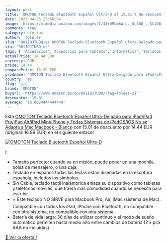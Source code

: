 ```yaml
---
layout: post
title: 'OMOTON Teclado Bluetooth Español Ultra-D al 15.01 % de descuento'
date: 2021-04-25 23:58:54
image: 'https://m.media-amazon.com/images/I/41+OMLm6W-L._SL500_._SL400_.jpg'
comments: true
category: ofertas
author: 'tole.es'
slug: 'B01IQJTUBQ-es OMOTON Teclado Bluetooth Español Ultra-Delgado para...'
sku: 'B01IQJTUBQ-es'
tags: [ 'Accesorios','Accesorios para tablets','Informática','Teclados para tablets','bluetooth','omoton','teclado', ]
actualPrice: 14.44 EUR
currency: EUR
price: 14.44
comparePrice: 16.99 EUR
prodname: 'OMOTON Teclado Bluetooth Español Ultra-Delgado para iPad/iPad Pro/iPad Air/iPad Mini/iPhone y Todas Sistemas de iPadOS/iOS  No se Adapta a Mac  Macbook - Blanco'
country: 'es'
flag: '🇪🇸'
brand: 'OMOTON'
buyurl: 'https://www.amazon.es/dp/B01IQJTUBQ/?tag=tolees-21'
descuento: '15.01'
average: '16.8624444444444'
---
```


Está [OMOTON Teclado Bluetooth Español Ultra-Delgado para iPad/iPad Pro/iPad Air/iPad Mini/iPhone y Todas Sistemas de iPadOS/iOS  No se Adapta a Mac  Macbook - Blanco](https://www.amazon.es/dp/B01IQJTUBQ/?tag=tolees-21) con 15.01 de descuento por 14.44 EUR (original: 16.99 EUR) en el siguiente enlace!

[![OMOTON Teclado Bluetooth Español Ultra-D](https://m.media-amazon.com/images/I/41+OMLm6W-L._SL500_._SL400_.jpg)](https://www.amazon.es/dp/B01IQJTUBQ/?tag=tolees-21)

ℹ️:

- Tamaño perfecto: cuando va en misión, puede poner en una mochila, bolsa de mensajero, o una caja.
- Teclado en español: todas las teclas están diseñadas en la escritura española, includos los símbolos.
- Sin Cable, teclado táctil inalámbrica enlaza su dispositivo como tabletas y teléfonos móviles, que traerá más comodidad cuando se necesita para escribir.
- ⭐ Este teclado NO SIRVE para Macbook Pro, Air, iMac (sistema de Mac). Compatible con todos los iPad, iPhone con Bluetooth, no compatible con otra sistema, no compatible con otra sistema.
- Batería de vida larga: 30 días de utilizar continuo y el modo de sueño automático permiten hasta medio año entre cambios de batería (2 x pila AAA no incluidas).

[🛒 Ver la oferta!!](https://www.amazon.es/dp/B01IQJTUBQ/?tag=tolees-21)
